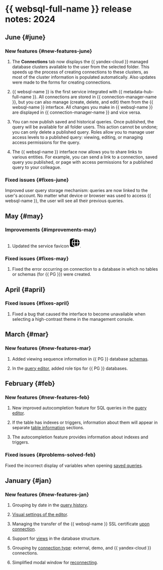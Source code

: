 # {{ websql-full-name }} release notes: 2024

## June {#june}

### New features {#new-features-june}

1. The **Connections** tab now displays the {{ yandex-cloud }} managed database clusters available to the user from the selected folder. This speeds up the process of creating connections to these clusters, as most of the cluster information is populated automatically. Also updates were made to the forms for creating connections.

1. {{ websql-name }} is the first service integrated with {{ metadata-hub-full-name }}. All connections are stored in {{ connection-manager-name }}, but you can also manage (create, delete, and edit) them from the {{ websql-name }} interface. All changes you make in {{ websql-name }} are displayed in {{ connection-manager-name }} and vice versa.

1. You can now publish saved and historical queries. Once published, the query will be available for all folder users. This action cannot be undone; you can only delete a published query. Roles allow you to manage user access levels to a published query: viewing, editing, or managing access permissions for the query.

1. The {{ websql-name }} interface now allows you to share links to various entities. For example, you can send a link to a connection, saved query you published, or page with access permissions for a published query to your colleague.

### Fixed issues {#fixes-june}

Improved user query storage mechanism: queries are now linked to the user's account. No matter what device or browser was used to access {{ websql-name }}, the user will see all their previous queries.

## May {#may}

### Improvements {#improvements-may}

1. Updated the service favicon ![](../../_assets/websql/favicon.svg).

### Fixed issues {#fixes-may}

1. Fixed the error occurring on connection to a database in which no tables or schemas (for {{ PG }}) were created.

## April {#april}

### Fixed issues {#fixes-april}

1. Fixed a bug that caused the interface to become unavailable when selecting a high-contrast theme in the management console.

## March {#mar}

### New features {#new-features-mar}

1. Added viewing sequence information in {{ PG }} database [schemas](../operations/view-db-objects-info.md#view-schema).

1. In the [query editor](../operations/query-executor.md), added role tips for {{ PG }} databases.

## February {#feb}

### New features {#new-features-feb}

1. New improved autocompletion feature for SQL queries in the [query editor](../operations/query-executor.md).

1. If the table has indexes or triggers, information about them will appear in separate [table information](../operations/view-db-objects-info.md#view-table) sections.

1. The autocompletion feature provides information about indexes and triggers.

### Fixed issues {#problems-solved-feb}

Fixed the incorrect display of variables when opening [saved queries](../operations/history.md).

## January {#jan}

### New features {#new-features-jan}

1. Grouping by date in the [query history](../operations/history.md).

1. [Visual settings of the editor](../operations/query-executor.md#sql-editor-settings).

1. Managing the transfer of the {{ websql-name }} SSL certificate [upon connection](../operations/create-connection.md#connect-db).

1. Support for [views](../operations/view-db-objects-info.md#view-view) in the database structure.

1. Grouping by [connection type](../concepts/index.md#connection): external, demo, and {{ yandex-cloud }} connections.

1. Simplified modal window for [reconnecting](../operations/connect.md#update-connection).
